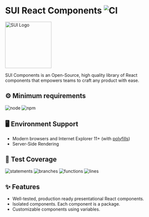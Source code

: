 # SUI React Components ![CI](https://github.com/SUI-Components/sui-components/workflows/CI/badge.svg)

<img src="https://avatars2.githubusercontent.com/u/13288987?s=200&v=4" alt="SUI Logo" width="150">

SUI Components is an Open-Source, high quality library of React components that empowers teams to craft any product with ease.

## ⚙️ Minimum requirements
![node](https://shields.io/badge/node-v16+-lightgray?logo=nodedotjs&logoWidth=20&style=for-the-badge)
![npm](https://shields.io/badge/npm-v7+-lightgrey?logo=npm&logoWidth=20&style=for-the-badge)

## 🖥 Environment Support

- Modern browsers and Internet Explorer 11+ (with [polyfills](https://github.com/SUI-Components/sui/tree/master/packages/sui-polyfills))
- Server-Side Rendering

## 🧪 Test Coverage

![statements](https://shields.io/badge/statements-72.22%25-orange)
![branches](https://shields.io/badge/branches-58.4%25-AA0000)
![functions](https://shields.io/badge/functions-59.36%25-AA0000)
![lines](https://shields.io/badge/lines-73.94%25-orange)

## ✨ Features

- Well-tested, production ready presentational React components.
- Isolated components. Each component is a package.
- Customizable components using variables.
